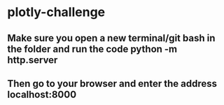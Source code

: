# plotly-challenge

## Make sure you open a new terminal/git bash in the folder and run the code python -m http.server
## Then go to your browser and enter the address localhost:8000
